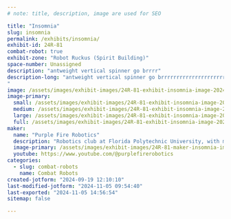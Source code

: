 ```yaml
---
# note: title, description, image are used for SEO

title: "Insomnia"
slug: insomnia
permalink: /exhibits/insomnia/
exhibit-id: 24R-81
combat-robot: true
exhibit-zone: "Robot Ruckus (Spirit Building)"
space-number: Unassigned
description: "antweight vertical spinner go brrrr"
description-long: "antweight vertical spinner go brrrrrrrrrrrrrrrrrrrrrrrrrrrrrrrrrrrrrrr
"
image: /assets/images/exhibit-images/24R-81-exhibit-insomnia-image-2024-09-19-120920321-large.png
image-primary: 
  small: /assets/images/exhibit-images/24R-81-exhibit-insomnia-image-2024-09-19-120920321-small.png
  medium: /assets/images/exhibit-images/24R-81-exhibit-insomnia-image-2024-09-19-120920321-medium.png
  large: /assets/images/exhibit-images/24R-81-exhibit-insomnia-image-2024-09-19-120920321-large.png
  full: /assets/images/exhibit-images/24R-81-exhibit-insomnia-image-2024-09-19-120920321-full.png
maker: 
  name: "Purple Fire Robotics"
  description: "Robotics club at Florida Polytechnic University, with multiple sections including R&D Vexu Combat robotics and more."
  image-primary: /assets/images/exhibit-images/24R-81-maker-insomnia-image-2024-09-19-120800686-medium.png
  youtube: https://www.youtube.com/@purplefirerobotics
categories: 
  - slug: combat-robots
    name: Combat Robots
created-jotform: "2024-09-19 12:10:10"
last-modified-jotform: "2024-11-05 09:54:40"
last-exported: "2024-11-05 14:56:54"
sitemap: false

---
```

